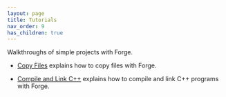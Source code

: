 ```yaml
---
layout: page
title: Tutorials
nav_order: 9
has_children: true
---
```


Walkthroughs of simple projects with Forge.

- [Copy Files](copy-files.md) explains how to copy files with Forge.

- [Compile and Link C++](compile-and-link-cxx.md) explains how to compile and link C++ programs with Forge.
